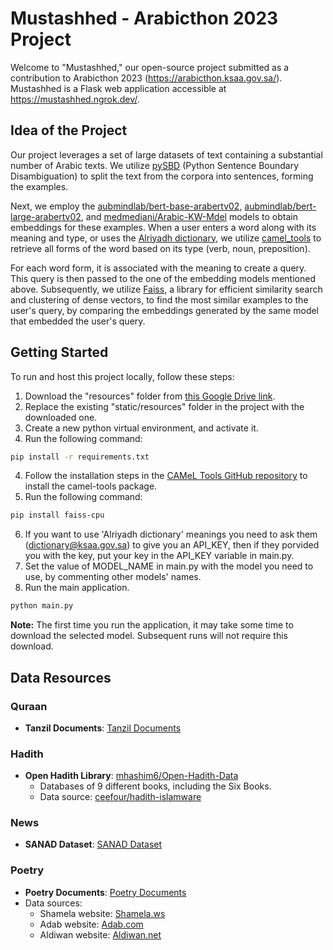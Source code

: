 # Mustashhed - Arabicthon 2023 Project

Welcome to "Mustashhed," our open-source project submitted as a contribution to Arabicthon 2023 (https://arabicthon.ksaa.gov.sa/). Mustashhed is a Flask web application accessible at https://mustashhed.ngrok.dev/.

## Idea of the Project

Our project leverages a set of large datasets of text containing a substantial number of Arabic texts. We utilize [pySBD](https://github.com/nipunsadvilkar/pySBD) (Python Sentence Boundary Disambiguation) to split the text from the corpora into sentences, forming the examples.

Next, we employ the [aubmindlab/bert-base-arabertv02](https://huggingface.co/aubmindlab/bert-base-arabertv02), [aubmindlab/bert-large-arabertv02](https://huggingface.co/aubmindlab/bert-large-arabertv02), and [medmediani/Arabic-KW-Mdel](https://huggingface.co/medmediani/Arabic-KW-Mdel) models to obtain embeddings for these examples. When a user enters a word along with its meaning and type, or uses the [Alriyadh dictionary](https://dictionary.ksaa.gov.sa/), we utilize [camel_tools](https://github.com/CAMeL-Lab/camel_tools) to retrieve all forms of the word based on its type (verb, noun, preposition).

For each word form, it is associated with the meaning to create a query. This query is then passed to the one of the embedding models mentioned above. Subsequently, we utilize [Faiss](https://github.com/facebookresearch/faiss), a library for efficient similarity search and clustering of dense vectors, to find the most similar examples to the user's query, by comparing the embeddings generated by the same model that embedded the user's query.

## Getting Started

To run and host this project locally, follow these steps:

1. Download the "resources" folder from [this Google Drive link](https://drive.google.com/drive/folders/1mLforjcCqaYqaeGTFvLyxvpeuwTjM6Qx?usp=sharing).
2. Replace the existing "static/resources" folder in the project with the downloaded one.
3. Create a new python virtual environment, and activate it.
4. Run the following command:
```bash
pip install -r requirements.txt
```

4. Follow the installation steps in the [CAMeL Tools GitHub repository](https://github.com/CAMeL-Lab/camel_tools) to install the camel-tools package.
5. Run the following command:

```bash
pip install faiss-cpu
```
6. If you want to use 'Alriyadh dictionary' meanings you need to ask them (dictionary@ksaa.gov.sa) to give you an API_KEY, then if they porvided you with the key, put your key in the API_KEY variable in main.py.
7. Set the value of MODEL_NAME in main.py with the model you need to use, by commenting other models' names.
8. Run the main application.

```bash
python main.py
```

**Note:** The first time you run the application, it may take some time to download the selected model. Subsequent runs will not require this download.

## Data Resources

### Quraan
- **Tanzil Documents**: [Tanzil Documents](https://tanzil.net/docs/)

### Hadith
- **Open Hadith Library**: [mhashim6/Open-Hadith-Data](https://github.com/mhashim6/Open-Hadith-Data)
  - Databases of 9 different books, including the Six Books.
  - Data source: [ceefour/hadith-islamware](https://github.com/ceefour/hadith-islamware)

### News
- **SANAD Dataset**: [SANAD Dataset](https://data.mendeley.com/datasets/57zpx667y9)

### Poetry
- **Poetry Documents**: [Poetry Documents](https://drive.google.com/file/d/16jr56LBhKuZGYXZi_A39ab4GCGxZa-X_/view?usp=sharing)
- Data sources:
  - Shamela website: [Shamela.ws](https://shamela.ws/)
  - Adab website: [Adab.com](https://www.adab.com/)
  - Aldiwan website: [Aldiwan.net](https://www.aldiwan.net/)

